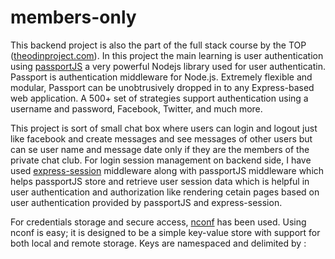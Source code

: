 # members-only
This backend project is also the part of the full stack course by the TOP ([theodinproject.com](https://www.theodinproject.com)). In this project the main learning is user authentication using [passportJS](https://www.passportjs.org/) a very powerful Nodejs library used for user authenticatin. Passport is authentication middleware for Node.js. Extremely flexible and modular, Passport can be unobtrusively dropped in to any Express-based web application. A 500+ set of strategies support authentication using a username and password, Facebook, Twitter, and much more.

This project is sort of small chat box where users can login and logout just like facebook and create messages and see messages of other users but can se user name and message date only if they are the members of the private chat club. For login session management on backend side, I have used [express-session](https://expressjs.com/en/resources/middleware/session.html) middleware along with passportJS middleware which helps passportJS store and retrieve user session data which is helpful in user authentication and authorization like rendering cetain pages based on user authentication provided by passportJS and express-session.

For credentials storage and secure access, [nconf](https://www.npmjs.com/package/nconf?activeTab=readme) has been used. Using nconf is easy; it is designed to be a simple key-value store with support for both local and remote storage. Keys are namespaced and delimited by :


